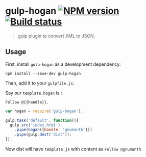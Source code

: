 # gulp-hogan [![NPM version][npm-image]][npm-url] [![Build status][travis-image]][travis-url]
> gulp plugin to convert XML to JSON.

## Usage

First, install `gulp-hogan` as a development dependency:

```shell
npm install --save-dev gulp-hogan
```

Then, add it to your `gulpfile.js`:

Say our `template.hogan` is :

```
Follow @{{handle}}.
```

```javascript
var hogan = require('gulp-hogan');

gulp.task('default', function(){
  gulp.src('index.html')
    .pipe(hogan({handle: 'gnumanth'}))
    .pipe(gulp.dest('dist'));
});
```
Now dist will have `template.js` with content as `Follow @gnumanth`

[travis-url]: http://travis-ci.org/hemanth/gulp-hogan
[travis-image]: https://secure.travis-ci.org/lazd/gulp-hogan.png?branch=master
[npm-url]: https://npmjs.org/package/gulp-hogan
[npm-image]: https://badge.fury.io/js/gulp-repl.png

